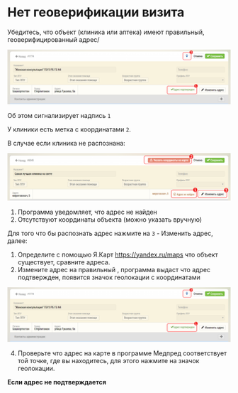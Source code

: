 # Нет геоверификации визита

Убедитесь, что объект (клиника или аптека) имеют правильный, геоверифицированный адрес/


![](../images/clinic-card-сorrect-addres.png)

Об этом сигнализирует надпись `1`

У клиники есть метка с координатами `2`.


В случае если клиника не распознана:


![](../images/clinic-card-noсorrect-addres.png)

1. Программа уведомляет, что адрес не найден
2. Отсутствуют координаты объекта (можно указать вручную)

Для того что бы распознать адрес нажмите на `3` - Изменить адрес, далее:
 
1. Определите с помощью Я.Карт https://yandex.ru/maps что объект существует, сравните адреса.
2. Измените адрес на правильный , программа выдаст что адрес подтвержден, появится значок геолокации с координатами

![](../images/clinic-card-сorrect-addres.png)
 
4)	Проверьте что адрес на карте в программе Медпред соответствует той точке, где вы находитесь, для этого нажмите на значок геолокации.

**Если адрес не подтверждается**


